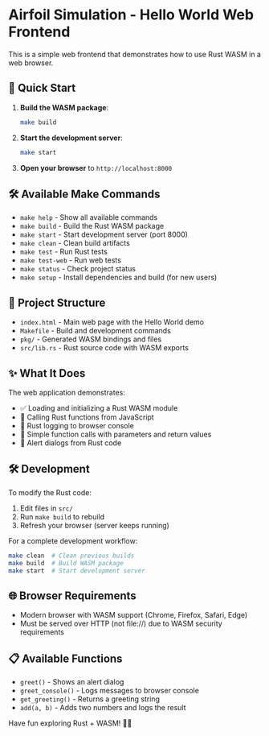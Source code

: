 # Airfoil Simulation - Hello World Web Frontend

This is a simple web frontend that demonstrates how to use Rust WASM in a web browser.

## 🚀 Quick Start

1. **Build the WASM package**:
   ```bash
   make build
   ```

2. **Start the development server**:
   ```bash
   make start
   ```

3. **Open your browser** to `http://localhost:8000`

## 🛠 Available Make Commands

- `make help` - Show all available commands
- `make build` - Build the Rust WASM package
- `make start` - Start development server (port 8000)
- `make clean` - Clean build artifacts
- `make test` - Run Rust tests
- `make test-web` - Run web tests
- `make status` - Check project status
- `make setup` - Install dependencies and build (for new users)

## 📁 Project Structure

- `index.html` - Main web page with the Hello World demo
- `Makefile` - Build and development commands
- `pkg/` - Generated WASM bindings and files
- `src/lib.rs` - Rust source code with WASM exports

## ✨ What It Does

The web application demonstrates:

- ✅ Loading and initializing a Rust WASM module
- 🦀 Calling Rust functions from JavaScript
- 📝 Rust logging to browser console
- 🔢 Simple function calls with parameters and return values
- 🚨 Alert dialogs from Rust code

## 🛠 Development

To modify the Rust code:

1. Edit files in `src/`
2. Run `make build` to rebuild
3. Refresh your browser (server keeps running)

For a complete development workflow:
```bash
make clean  # Clean previous builds
make build  # Build WASM package  
make start  # Start development server
```

## 🌐 Browser Requirements

- Modern browser with WASM support (Chrome, Firefox, Safari, Edge)
- Must be served over HTTP (not file://) due to WASM security requirements

## 📋 Available Functions

- `greet()` - Shows an alert dialog
- `greet_console()` - Logs messages to browser console
- `get_greeting()` - Returns a greeting string
- `add(a, b)` - Adds two numbers and logs the result

Have fun exploring Rust + WASM! 🦀✨
